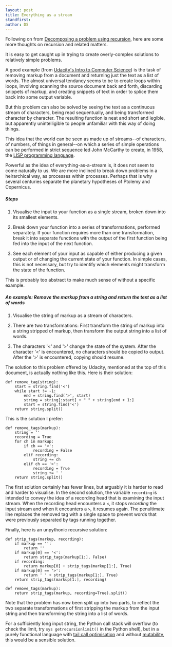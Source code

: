 ```yaml
---
layout: post
title: Everything as a stream
standfirst: 
author: DS
---
```

Following on from [Decomposing a problem using recursion](/2014/01/17/recursion.html), here are some more thoughts on recursion and related matters.

It is easy to get caught up in trying to create overly-complex solutions to relatively simple problems.

A good example (from [Udacity's Intro to Computer Science](https://www.udacity.com/course/viewer#!/c-cs101/l-48683810/e-48740153/m-48735059)) is the task of removing markup from a document and returning just the text as a list of words. The almost universal tendancy seems to be to create loops within loops, involving scanning the source document back and forth, discarding snippets of markup, and creating snippets of text in order to splice them back into some output variable.

But this problem can also be solved by seeing the text as a continuous stream of characters, being read sequentually, and being transformed character by character. The resulting function is neat and short and legible, but apparently unintelligible to people unfamiliar with this way of doing things.

This idea that the world can be seen as made up of streams--of characters, of numbers, of things in general--on which a series of simple operations can be performed in strict sequence led John McCarthy to create, in 1958, the [LISP programming language][1].

Powerful as the idea of everything-as-a-stream is, it does not seem to come naturally to us. We are more inclined to break down problems in a heirarchical way, as processes within processes. Perhaps that is why several centuries separate the planetary hypotheses of Ptolemy and Copernicus. 

##### Steps

1. Visualise the input to your function as a single stream, broken down into its smallest elements.

2. Break down your function into a series of transformations, performed separately. If your function requires more than one transformation, break it into separate functions with the output of the first function being fed into the input of the next function. 

3. See each element of your input as capable of either producing a given output or of changing the current state of your function. In simple cases, this is not necessary, but try to identify which elements might transform the state of the function.

This is probably too abstract to make much sense of without a specific example.

##### An example: Remove the markup from a string and return the text as a list of words

1. Visualise the string of markup as a stream of characters.

2. There are two transformations: First transform the string of markup into a string stripped of markup, then transform the output string into a list of words.

3. The characters '<' and '>' change the state of the system. After the character '<' is encountered, no characters should be copied to output. After the '>' is encountered, copying should resume.

The solution to this problem offered by Udacity, mentioned at the top of this document, is actually nothing like this. Here is their solution:

    def remove_tag(string):
        start = string.find('<')
        while start != -1:
            end = string.find('>', start)
            string = string[:start] + " " + string[end + 1:]
            start = string.find('<')
        return string.split()

This is the solution I prefer:

    def remove_tags(markup):
        string = ''
        recording = True
        for ch in markup:
            if ch == '<':
                recording = False
            elif recording:
                string += ch
            elif ch == '>':
                recording = True
                string += ' '
        return string.split()

The first solution certainly has fewer lines, but arguably it is harder to read and harder to visualise. In the second solution, the variable `recording` is intended to convey the idea of a recording head that is examining the input stream. When the recording head encounters a `<`, it stops _recording_ the input stream and when it encounters a `>`, it resumes again. The penultimate line replaces the removed tag with a single space to prevent words that were previously separated by tags running together. 

Finally, here is an unpythonic recursive solution:

    def strip_tags(markup, recording):
        if markup == '':
            return ''
        if markup[0] == '<':
            return strip_tags(markup[1:], False)
        if recording:
            return markup[0] + strip_tags(markup[1:], True)
        if markup[0] == '>':
            return ' ' + strip_tags(markup[1:], True)
        return strip_tags(markup[1:], recording)

    def remove_tags(markup):
        return strip_tags(markup, recording=True).split()

Note that the problem has now been split up into two parts, to reflect the two separate transformations of first stripping the markup from the input string and then transforming the string into a list of words.

For a sufficiently long input string, the Python call stack will overflow (to check the limit, try `sys getrecursionlimit()` in the Python shell), but  in a purely functional language with [tail call optimisation](http://en.wikipedia.org/wiki/Tail_call) and without [mutability](http://en.wikipedia.org/wiki/Immutable_object), this would be a sensible solution.

[1]: http://en.wikipedia.org/wiki/Lisp_(programming_language)